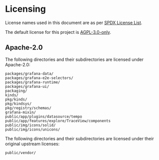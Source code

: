 # Licensing

License names used in this document are as per [SPDX License List](https://spdx.org/licenses/).

The default license for this project is [AGPL-3.0-only](LICENSE).

## Apache-2.0

The following directories and their subdirectories are licensed under Apache-2.0:

```
packages/grafana-data/
packages/grafana-e2e-selectors/
packages/grafana-runtime/
packages/grafana-ui/
packaging/
kinds/
pkg/kinds/
pkg/kindsys/
pkg/registry/schemas/
grafana-mixin/
public/app/plugins/datasource/tempo
public/app/features/explore/TraceView/components
public/img/icons/solid/
public/img/icons/unicons/
```

The following directories and their subdirectories are licensed under their original upstream licenses:

```
public/vendor/
```
